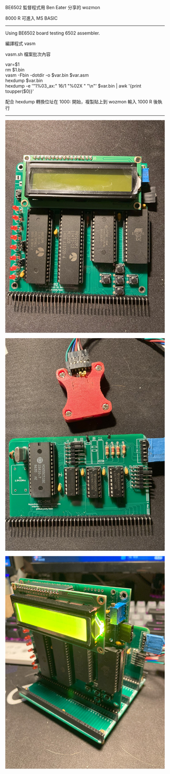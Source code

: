 BE6502 監督程式用 Ben Eater 分享的 wozmon 

8000 R 可進入 MS BASIC 
<hr>
Using BE6502 board testing 6502 assembler.

編譯程式 vasm

vasm.sh 檔案批次內容

  var=$1<br/>
  rm $1.bin<br/>
  vasm -Fbin -dotdir -o $var.bin $var.asm<br/>
  hexdump $var.bin<br/>
  hexdump -e '"1%03_ax:" 16/1 "%02X " "\n"' $var.bin | awk '{print toupper($0)}'<br/>

配合 hexdump 轉換位址在 1000: 開始，複製貼上到 wozmon 輸入 1000 R 後執行

<hr>

![alt text][def1]

[def1]: images/IMG_4448.jpg

![alt text][def2]

[def2]: images/IMG_4449.jpg

![alt text][def3]

[def3]: images/IMG_4450.jpg


